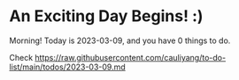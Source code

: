 # An Exciting Day Begins! :)

Morning! Today is 2023-03-09, and you have 0 things to do.

Check https://raw.githubusercontent.com/cauliyang/to-do-list/main/todos/2023-03-09.md